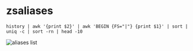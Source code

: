 # zsaliases

`history | awk '{print $2}' | awk 'BEGIN {FS="|"} {print $1}' | sort | uniq -c | sort -rn | head -10`



![aliases list](https://i.imgur.com/jAgvkgY.png)
